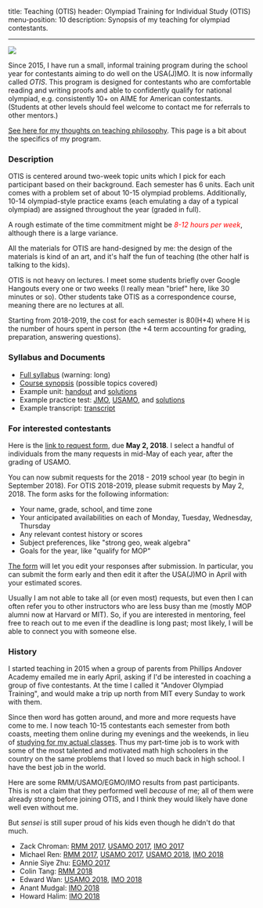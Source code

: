 title: Teaching (OTIS)
header: Olympiad Training for Individual Study (OTIS)
menu-position: 10
description: Synopsis of my teaching for olympiad contestants.

---

<img src="static/calvin-education.gif" />

Since 2015, I have run a small, informal training program during the school year
for contestants aiming to do well on the USA(J)MO.
It is now informally called *OTIS*.
This program is designed for contestants who are
comfortable reading and writing proofs
and able to confidently qualify for national olympiad,
e.g. consistently 10+ on AIME for American contestants.
(Students at other levels should feel welcome to contact
me for referrals to other mentors.)

[See here for my thoughts on teaching philosophy][perhour].
This page is a bit about the specifics of my program.

[perhour]: https://usamo.wordpress.com/2016/02/07/stop-paying-me-per-hour/

### Description

OTIS is centered around two-week topic units
which I pick for each participant based on their background.
Each semester has 6 units.
Each unit comes with a problem set of about 10-15 olympiad problems.
Additionally, 10-14 olympiad-style practice exams
(each emulating a day of a typical olympiad)
are assigned throughout the year (graded in full).

A rough estimate of the time commitment might be
<span style="color:red;">*8-12 hours per week*</span>,
although there is a large variance.

All the materials for OTIS are hand-designed by me:
the design of the materials is kind of an art,
and it's half the fun of teaching
(the other half is talking to the kids).

OTIS is not heavy on lectures.
I meet some students briefly over Google Hangouts
every one or two weeks (I really mean "brief" here, like 30 minutes or so).
Other students take OTIS as a correspondence course,
meaning there are no lectures at all.

Starting from 2018-2019, the cost for each semester is 80(H+4)
where H is the number of hours spent in person
(the +4 term accounting for grading, preparation, answering questions).

### Syllabus and Documents

* [Full syllabus](upload/otis-syllabus.pdf) (warning: long)
* [Course synopsis][unitlist] (possible topics covered)
* Example unit: [handout][sample-DNY] and [solutions][sample-DNYsol]
* Example practice test: [JMO][sample-jmo], [USAMO][sample-usamo], and [solutions][sample-sol]
* Example transcript: [transcript][sample-zack]

[sample-DNY]: static/otis-samples/DNY-ntconstruct.pdf
[sample-DNYsol]: static/otis-samples/DNY-sol-ntconstruct.pdf
[sample-jmo]: static/otis-samples/Exam-Sample-08-JMO.pdf
[sample-usamo]: static/otis-samples/Exam-Sample-08-USAMO.pdf
[sample-sol]: static/otis-samples/Exam-Sample-08-Soln.pdf
[sample-zack]: static/otis-samples/zack-local.pdf
[unitlist]: static/otis-samples/synopsis.html

### For interested contestants

[form]: https://goo.gl/forms/himGptArWuVhlFdv2

Here is the [link to request form][form], due **May 2, 2018**.
I select a handful of individuals from the many requests
in mid-May of each year, after the grading of USAMO.

You can now submit requests for the 2018 - 2019 school year
(to begin in September 2018).
For OTIS 2018-2019, please submit requests by May 2, 2018.
The form asks for the following information:

* Your name, grade, school, and time zone
* Your anticipated availabilities on each of Monday, Tuesday, Wednesday, Thursday
* Any relevant contest history or scores
* Subject preferences, like "strong geo, weak algebra"
* Goals for the year, like "qualify for MOP"

[The form][form] will let you edit your responses after submission.
In particular, you can submit the form early and then edit it after
the USA(J)MO in April with your estimated scores.

Usually I am not able to take all (or even most) requests, but even then
I can often refer you to other instructors who are less busy than me
(mostly MOP alumni now at Harvard or MIT).
So, if you are interested in mentoring,
feel free to reach out to me even if the deadline is long past;
most likely, I will be able to connect you with someone else.

### History

I started teaching in 2015 when a group of parents
from Phillips Andover Academy emailed me in early April,
asking if I'd be interested in coaching a group of five contestants.
At the time I called it "Andover Olympiad Training",
and would make a trip up north from MIT every Sunday to work with them.

Since then word has gotten around,
and more and more requests have come to me.
I now teach 10-15 contestants each semester from both coasts,
meeting them online during my evenings and the weekends,
in lieu of [studying for my actual classes][gir].
Thus my part-time job is to work with some of the
most talented and motivated math high schoolers in the country
on the same problems that I loved so much back in high school.
I have the best job in the world.

[gir]: http://catalog.mit.edu/mit/undergraduate-education/general-institute-requirements/

Here are some RMM/USAMO/EGMO/IMO results from past participants.
This is not a claim that they performed well *because* of me;
all of them were already strong before joining OTIS,
and I think they would likely have done well even without me.

But *sensei* is still super proud of his kids even
though he didn't do that much.

+ Zack Chroman: [RMM 2017][rmm17], [USAMO 2017][amo17], [IMO 2017][zack17]
+ Michael Ren: [RMM 2017][rmm17], [USAMO 2017][amo17], [USAMO 2018][usamo18], [IMO 2018][imo18USA]
+ Annie Siye Zhu: [EGMO 2017][egmo17]
+ Colin Tang: [RMM 2018][rmm18]
+ Edward Wan: [USAMO 2018][usamo18], [IMO 2018][imo18PRI]
+ Anant Mudgal: [IMO 2018][imo18IND]
+ Howard Halim: [IMO 2018][imo18CAN]

[rmm17]: http://rmms.lbi.ro/rmm2017/index.php?id=results_math
[amo17]: http://www.maa.org/sites/default/files/HonorableMentions2017.pdf
[egmo17]: https://www.egmo.org/people/person1022/
[rmm18]: http://rmms.lbi.ro/rmm2018/index.php?id=results_math
[zack17]: https://www.imo-official.org/participant_r.aspx?id=27374
[imo18IND]: https://www.imo-official.org/year_reg_team.aspx?year=2018&code=IND
[imo18CAN]: https://www.imo-official.org/year_reg_team.aspx?year=2018&code=CAN
[imo18PRI]: https://www.imo-official.org/year_reg_team.aspx?year=2018&code=PRI
[imo18USA]: https://www.imo-official.org/year_reg_team.aspx?year=2018&code=USA
[usamo18]: http://www.maa.org/sites/default/files/pdf/AMC/usamo/2018/USAMOWinners.pdf
